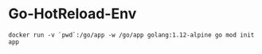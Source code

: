 # Go-HotReload-Env

```
docker run -v `pwd`:/go/app -w /go/app golang:1.12-alpine go mod init app
```
